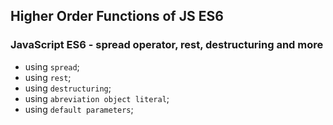 ## Higher Order Functions of JS ES6

### JavaScript ES6 - spread operator, rest, destructuring and more

- using `spread`;
- using `rest`;
- using `destructuring`;
- using `abreviation object literal`;
- using `default parameters`;
